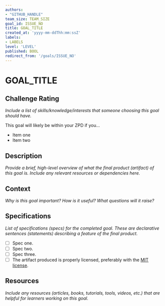 ```yaml
---
authors:
- "GITHUB_HANDLE"
team_size: TEAM_SIZE
goal_id: ISSUE_NO
title: GOAL_TITLE
created_at: 'yyyy-mm-ddThh:mm:ssZ'
labels:
- LABELS
level: 'LEVEL'
published: BOOL
redirect_from: '/goals/ISSUE_NO'
---
```


# GOAL_TITLE

## Challenge Rating

_Include a list of skills/knowledge/interests that someone choosing this goal should have._

This goal will likely be within your ZPD if you...

- Item one
- Item two

## Description

_Provide a brief, high-level overview of what the final product (artifact) of this goal is. Include any relevant resources or dependencies here._

## Context

_Why is this goal important? How is it useful? What questions will it raise?_

## Specifications

_List of specifications (specs) for the completed goal. These are declarative sentences (statements) describing a feature of the final product._

- [ ] Spec one.
- [ ] Spec two.
- [ ] Spec three.
- [ ] The artifact produced is properly licensed, preferably with the [MIT license][mit-license].

## Resources

_Include any resources (articles, books, tutorials, tools, videos, etc.) that are helpful for learners working on this goal._

[mit-license]: https://opensource.org/licenses/MIT

